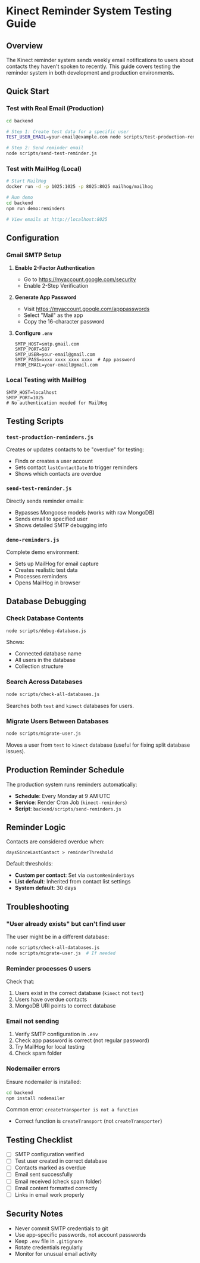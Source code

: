 # Kinect Reminder System Testing Guide

## Overview

The Kinect reminder system sends weekly email notifications to users about contacts they haven't spoken to recently. This guide covers testing the reminder system in both development and production environments.

## Quick Start

### Test with Real Email (Production)

```bash
cd backend

# Step 1: Create test data for a specific user
TEST_USER_EMAIL=your-email@example.com node scripts/test-production-reminders.js

# Step 2: Send reminder email
node scripts/send-test-reminder.js
```

### Test with MailHog (Local)

```bash
# Start MailHog
docker run -d -p 1025:1025 -p 8025:8025 mailhog/mailhog

# Run demo
cd backend
npm run demo:reminders

# View emails at http://localhost:8025
```

## Configuration

### Gmail SMTP Setup

1. **Enable 2-Factor Authentication**
   - Go to https://myaccount.google.com/security
   - Enable 2-Step Verification

2. **Generate App Password**
   - Visit https://myaccount.google.com/apppasswords
   - Select "Mail" as the app
   - Copy the 16-character password

3. **Configure `.env`**
   ```env
   SMTP_HOST=smtp.gmail.com
   SMTP_PORT=587
   SMTP_USER=your-email@gmail.com
   SMTP_PASS=xxxx xxxx xxxx xxxx  # App password
   FROM_EMAIL=your-email@gmail.com
   ```

### Local Testing with MailHog

```env
SMTP_HOST=localhost
SMTP_PORT=1025
# No authentication needed for MailHog
```

## Testing Scripts

### `test-production-reminders.js`
Creates or updates contacts to be "overdue" for testing:
- Finds or creates a user account
- Sets contact `lastContactDate` to trigger reminders
- Shows which contacts are overdue

### `send-test-reminder.js`
Directly sends reminder emails:
- Bypasses Mongoose models (works with raw MongoDB)
- Sends email to specified user
- Shows detailed SMTP debugging info

### `demo-reminders.js`
Complete demo environment:
- Sets up MailHog for email capture
- Creates realistic test data
- Processes reminders
- Opens MailHog in browser

## Database Debugging

### Check Database Contents
```bash
node scripts/debug-database.js
```
Shows:
- Connected database name
- All users in the database
- Collection structure

### Search Across Databases
```bash
node scripts/check-all-databases.js
```
Searches both `test` and `kinect` databases for users.

### Migrate Users Between Databases
```bash
node scripts/migrate-user.js
```
Moves a user from `test` to `kinect` database (useful for fixing split database issues).

## Production Reminder Schedule

The production system runs reminders automatically:
- **Schedule**: Every Monday at 9 AM UTC
- **Service**: Render Cron Job (`kinect-reminders`)
- **Script**: `backend/scripts/send-reminders.js`

## Reminder Logic

Contacts are considered overdue when:
```
daysSinceLastContact > reminderThreshold
```

Default thresholds:
- **Custom per contact**: Set via `customReminderDays`
- **List default**: Inherited from contact list settings
- **System default**: 30 days

## Troubleshooting

### "User already exists" but can't find user
The user might be in a different database:
```bash
node scripts/check-all-databases.js
node scripts/migrate-user.js  # If needed
```

### Reminder processes 0 users
Check that:
1. Users exist in the correct database (`kinect` not `test`)
2. Users have overdue contacts
3. MongoDB URI points to correct database

### Email not sending
1. Verify SMTP configuration in `.env`
2. Check app password is correct (not regular password)
3. Try MailHog for local testing
4. Check spam folder

### Nodemailer errors
Ensure nodemailer is installed:
```bash
cd backend
npm install nodemailer
```

Common error: `createTransporter is not a function`
- Correct function is `createTransport` (not `createTransporter`)

## Testing Checklist

- [ ] SMTP configuration verified
- [ ] Test user created in correct database
- [ ] Contacts marked as overdue
- [ ] Email sent successfully
- [ ] Email received (check spam folder)
- [ ] Email content formatted correctly
- [ ] Links in email work properly

## Security Notes

- Never commit SMTP credentials to git
- Use app-specific passwords, not account passwords
- Keep `.env` file in `.gitignore`
- Rotate credentials regularly
- Monitor for unusual email activity